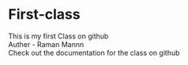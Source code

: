 # First-class
This is my first Class on github
<br>
Auther - Raman Mannn
<br>
Check out the documentation for the class on github
